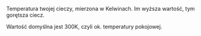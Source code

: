 Temperatura twojej cieczy, mierzona w Kelwinach. Im wyższa wartość, tym gorętsza ciecz.

Wartość domyślna jest 300K, czyli ok. temperatury pokojowej.